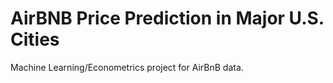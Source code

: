 # AirBNB Price Prediction in Major U.S. Cities
Machine Learning/Econometrics project for AirBnB data.
